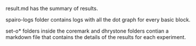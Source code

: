 
result.md has the summary of results.

spairo-logs folder contains logs with all the dot graph for every basic block.

set-o\* folders inside the coremark and dhrystone folders contian a markdown file that contains the details of the results for each experiment.

